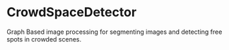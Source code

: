 # CrowdSpaceDetector
Graph Based image processing for segmenting images and detecting free spots in crowded scenes.
